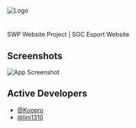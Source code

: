 ![Logo]()

#

SWP Website Project | SOC Esport Website

## Screenshots

![App Screenshot]()

## Active Developers

- [@Koopro](https://github.com/Koopro)
- [@lini1310](https://github.com/lini1310)
